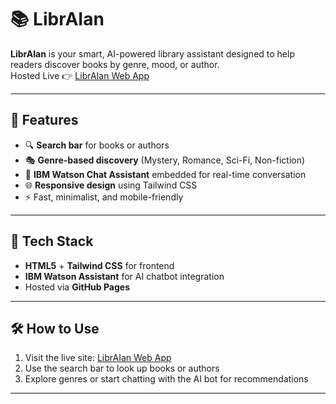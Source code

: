 # 📚 LibrAIan

**LibrAIan** is your smart, AI-powered library assistant designed to help readers discover books by genre, mood, or author.  
Hosted Live 👉 [LibrAIan Web App](http://ujjwalmishra731.github.io/LibrAIan/)

---

## 🚀 Features

- 🔍 **Search bar** for books or authors
- 🎭 **Genre-based discovery** (Mystery, Romance, Sci-Fi, Non-fiction)
- 💬 **IBM Watson Chat Assistant** embedded for real-time conversation
- 🌐 **Responsive design** using Tailwind CSS
- ⚡ Fast, minimalist, and mobile-friendly

---

## 🧠 Tech Stack

- **HTML5** + **Tailwind CSS** for frontend
- **IBM Watson Assistant** for AI chatbot integration
- Hosted via **GitHub Pages**

---

## 🛠 How to Use

1. Visit the live site: [LibrAIan Web App](http://ujjwalmishra731.github.io/LibrAIan/)
2. Use the search bar to look up books or authors
3. Explore genres or start chatting with the AI bot for recommendations

---

